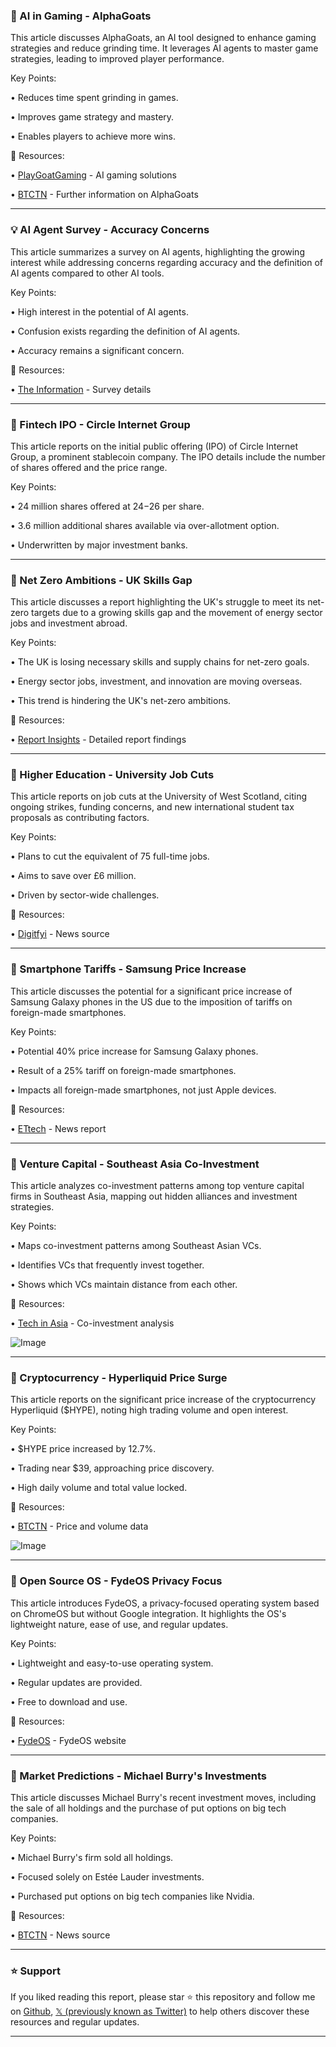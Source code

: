 ### 🤖 AI in Gaming - AlphaGoats

This article discusses AlphaGoats, an AI tool designed to enhance gaming strategies and reduce grinding time.  It leverages AI agents to master game strategies, leading to improved player performance.

Key Points:

• Reduces time spent grinding in games.

• Improves game strategy and mastery.

• Enables players to achieve more wins.


🔗 Resources:

• [PlayGoatGaming](https://x.com/playgoatgaming) - AI gaming solutions

• [BTCTN](https://x.com/BTCTN) -  Further information on AlphaGoats


---

### 💡 AI Agent Survey - Accuracy Concerns

This article summarizes a survey on AI agents, highlighting the growing interest while addressing concerns regarding accuracy and the definition of AI agents compared to other AI tools.

Key Points:

• High interest in the potential of AI agents.

• Confusion exists regarding the definition of AI agents.

• Accuracy remains a significant concern.


🔗 Resources:

• [The Information](https://x.com/theinformation/status/1927379351844090044) - Survey details


---

### 🚀 Fintech IPO - Circle Internet Group

This article reports on the initial public offering (IPO) of Circle Internet Group, a prominent stablecoin company.  The IPO details include the number of shares offered and the price range.

Key Points:

• 24 million shares offered at $24-$26 per share.

• 3.6 million additional shares available via over-allotment option.

• Underwritten by major investment banks.


---

### 🤖 Net Zero Ambitions - UK Skills Gap

This article discusses a report highlighting the UK's struggle to meet its net-zero targets due to a growing skills gap and the movement of energy sector jobs and investment abroad.

Key Points:

• The UK is losing necessary skills and supply chains for net-zero goals.

• Energy sector jobs, investment, and innovation are moving overseas.

• This trend is hindering the UK's net-zero ambitions.


🔗 Resources:

• [Report Insights](https://buff.ly/c3x8gPy) - Detailed report findings


---

### 🤖 Higher Education - University Job Cuts

This article reports on job cuts at the University of West Scotland, citing ongoing strikes, funding concerns, and new international student tax proposals as contributing factors.

Key Points:

• Plans to cut the equivalent of 75 full-time jobs.

• Aims to save over £6 million.

• Driven by sector-wide challenges.


🔗 Resources:

• [Digitfyi](https://x.com/digitfyi/status/1927250999195943142) - News source


---

### 🤖 Smartphone Tariffs - Samsung Price Increase

This article discusses the potential for a significant price increase of Samsung Galaxy phones in the US due to the imposition of tariffs on foreign-made smartphones.

Key Points:

• Potential 40% price increase for Samsung Galaxy phones.

• Result of a 25% tariff on foreign-made smartphones.

• Impacts all foreign-made smartphones, not just Apple devices.


🔗 Resources:

• [ETtech](https://x.com/ETtech/status/1927248776659386859) -  News report


---

### 🤖 Venture Capital - Southeast Asia Co-Investment

This article analyzes co-investment patterns among top venture capital firms in Southeast Asia, mapping out hidden alliances and investment strategies.

Key Points:

• Maps co-investment patterns among Southeast Asian VCs.

• Identifies VCs that frequently invest together.

• Shows which VCs maintain distance from each other.


🔗 Resources:

• [Tech in Asia](https://buff.ly/DYva02t) -  Co-investment analysis

![Image](https://pbs.twimg.com/media/Gr6opmoW4AAfpgY?format=jpg&name=small)


---

### 🚀 Cryptocurrency - Hyperliquid Price Surge

This article reports on the significant price increase of the cryptocurrency Hyperliquid ($HYPE), noting high trading volume and open interest.

Key Points:

• $HYPE price increased by 12.7%.

• Trading near $39, approaching price discovery.

• High daily volume and total value locked.


🔗 Resources:

• [BTCTN](https://x.com/BTCTN/status/1926815006131101844) - Price and volume data

![Image](https://pbs.twimg.com/media/Gr1rRVKXsAArbX0?format=jpg&name=small)


---

### 🤖 Open Source OS - FydeOS Privacy Focus

This article introduces FydeOS, a privacy-focused operating system based on ChromeOS but without Google integration.  It highlights the OS's lightweight nature, ease of use, and regular updates.

Key Points:

• Lightweight and easy-to-use operating system.

• Regular updates are provided.

• Free to download and use.


🔗 Resources:

• [FydeOS](https://techaeris.com/2025/05/25/fydeos-strips-google-out-of-chromeos/…) - FydeOS website


---

### 🤖 Market Predictions - Michael Burry's Investments

This article discusses Michael Burry's recent investment moves, including the sale of all holdings and the purchase of put options on big tech companies.

Key Points:

• Michael Burry's firm sold all holdings.

• Focused solely on Estée Lauder investments.

• Purchased put options on big tech companies like Nvidia.


🔗 Resources:

• [BTCTN](https://x.com/BTCTN/status/1926556759679734212) - News source


---

### ⭐️ Support

If you liked reading this report, please star ⭐️ this repository and follow me on [Github](https://github.com/Drix10), [𝕏 (previously known as Twitter)](https://x.com/DRIX_10_) to help others discover these resources and regular updates.

---